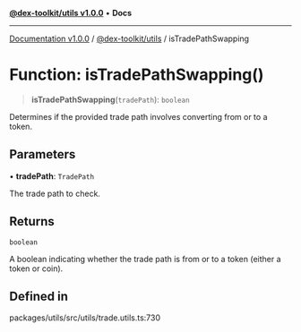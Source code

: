 [**@dex-toolkit/utils v1.0.0**](../README.md) • **Docs**

***

[Documentation v1.0.0](../../../packages.md) / [@dex-toolkit/utils](../README.md) / isTradePathSwapping

# Function: isTradePathSwapping()

> **isTradePathSwapping**(`tradePath`): `boolean`

Determines if the provided trade path involves converting from or to a token.

## Parameters

• **tradePath**: `TradePath`

The trade path to check.

## Returns

`boolean`

A boolean indicating whether the trade path is from or to a token (either a token or coin).

## Defined in

packages/utils/src/utils/trade.utils.ts:730
